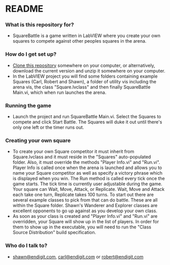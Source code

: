 # README #

### What is this repository for? ###

* SquareBattle is a game written in LabVIEW where you create your own squares to compete against other peoples squares in the arena.


### How do I get set up? ###

* [Clone this repository](https://confluence.atlassian.com/display/BITBUCKET/Bitbucket+101) somewhere on your computer, or alternatively, download the current version and unzip it somewhere on your computer.
* In the LabVIEW project you will find some folders containing example Squares (Carl, Robert and Shawn), a folder of utility vis including the arena vis, the class "Square.lvclass" and then finally SquareBattle Main.vi, which when run launches the arena.

### Running the game ###

* Launch the project and run SquareBattle Main.vi. Select the Squares to compete and click Start Battle. The Squares will duke it out until there's only one left or the timer runs out.


### Creating your own square ###

* To create your own Square competitor it must inherit from Square.lvclass and it must reside in the "Squares" auto-populated folder. Also, it must override the methods "Player Info.vi" and "Run.vi". Player Info is called once when the arena is launched and allows you to name your Square competitor as well as specify a victory phrase which is displayed when you win.  The Run method is called every tick once the game starts. The tick time is currently user adjustable during the game. Your square can Wait, Move, Attack, or Replicate. Wait, Move and Attack each take one turn, Replicate takes 100 turns. To start out there are several example classes to pick from that can do battle. These are all within the Square folder. Shawn's Wanderer and Explorer classes are excellent opponents to go up against as you develop your own class.
* As soon as your class is created and "Player Info.vi" and "Run.vi" are overridden, your Square will show up in the list of players.  In order for them to show up in the executable, you will need to run the "Class Source Distribution" build specification.


### Who do I talk to? ###

* shawn@endigit.com, carl@endigit.com or robert@endigit.com
